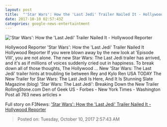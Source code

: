 ```yaml
---
layout: post
title:  "'Star Wars': How the 'Last Jedi' Trailer Nailed It - Hollywood Reporter"
date: 2017-10-10 02:57:43Z
categories: google-news-entertaintment
---
```


!['Star Wars': How the 'Last Jedi' Trailer Nailed It - Hollywood Reporter](http://cdn2.thr.com/sites/default/files/2017/10/star_wars-_the_last_jedi_trailer_still_0.jpg)

Hollywood Reporter 'Star Wars': How the 'Last Jedi' Trailer Nailed It Hollywood Reporter If you were blown away by the new look at 'Episode VIII', you are not alone. The new Star Wars: The Last Jedi trailer has arrived, and it's as if millions of voices suddenly cried out in happiness. To break down all of those thoughts, The Hollywood ... New 'Star Wars: The Last Jedi' trailer hints at troubling tie between Rey and Kylo Ren USA TODAY The New Trailer for Star Wars: The Last Jedi Is Here, And It Is Stunning Slate Magazine (blog) 'Star Wars: The Last Jedi': Breaking Down the New Trailer RollingStone.com Den of Geek US - Forbes - New York Times - Washington Post all 763 news articles »


Full story on F3News: ['Star Wars': How the 'Last Jedi' Trailer Nailed It - Hollywood Reporter](http://www.f3nws.com/n/rtvuvH)

> Posted on: Tuesday, October 10, 2017 2:57:43 AM
